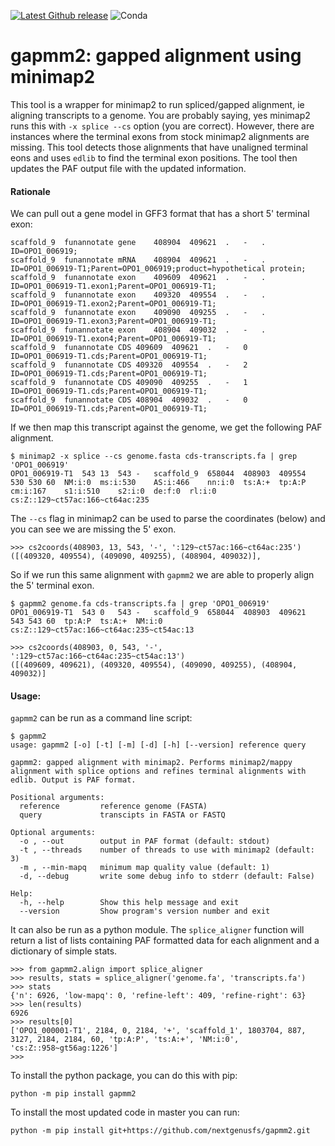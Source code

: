 [![Latest Github release](https://img.shields.io/github/release/nextgenusfs/gfftk.svg)](https://github.com/nextgenusfs/gfftk/releases/latest)
![Conda](https://img.shields.io/conda/dn/bioconda/gfftk)

# gapmm2: gapped alignment using minimap2

This tool is a wrapper for minimap2 to run spliced/gapped alignment, ie aligning transcripts to a genome.   You are probably saying, yes minimap2 runs this with `-x splice --cs` option (you are correct).  However, there are instances where the terminal exons from stock minimap2 alignments are missing. This tool detects those alignments that have unaligned terminal eons and uses `edlib` to find the terminal exon positions. The tool then updates the PAF output file with the updated information. 

#### Rationale

We can pull out a gene model in GFF3 format that has a short 5' terminal exon:

```
scaffold_9	funannotate	gene	408904	409621	.	-	.	ID=OPO1_006919;
scaffold_9	funannotate	mRNA	408904	409621	.	-	.	ID=OPO1_006919-T1;Parent=OPO1_006919;product=hypothetical protein;
scaffold_9	funannotate	exon	409609	409621	.	-	.	ID=OPO1_006919-T1.exon1;Parent=OPO1_006919-T1;
scaffold_9	funannotate	exon	409320	409554	.	-	.	ID=OPO1_006919-T1.exon2;Parent=OPO1_006919-T1;
scaffold_9	funannotate	exon	409090	409255	.	-	.	ID=OPO1_006919-T1.exon3;Parent=OPO1_006919-T1;
scaffold_9	funannotate	exon	408904	409032	.	-	.	ID=OPO1_006919-T1.exon4;Parent=OPO1_006919-T1;
scaffold_9	funannotate	CDS	409609	409621	.	-	0	ID=OPO1_006919-T1.cds;Parent=OPO1_006919-T1;
scaffold_9	funannotate	CDS	409320	409554	.	-	2	ID=OPO1_006919-T1.cds;Parent=OPO1_006919-T1;
scaffold_9	funannotate	CDS	409090	409255	.	-	1	ID=OPO1_006919-T1.cds;Parent=OPO1_006919-T1;
scaffold_9	funannotate	CDS	408904	409032	.	-	0	ID=OPO1_006919-T1.cds;Parent=OPO1_006919-T1;
```

If we then map this transcript against the genome, we get the following PAF alignment.

```
$ minimap2 -x splice --cs genome.fasta cds-transcripts.fa | grep 'OPO1_006919'
OPO1_006919-T1	543	13	543	-	scaffold_9	658044	408903	409554	530	530	60	NM:i:0	ms:i:530	AS:i:466	nn:i:0	ts:A:+	tp:A:P	cm:i:167	s1:i:510	s2:i:0	de:f:0	rl:i:0	cs:Z::129~ct57ac:166~ct64ac:235
```

The `--cs` flag in minimap2 can be used to parse the coordinates (below) and you can see we are missing the 5' exon.

```
>>> cs2coords(408903, 13, 543, '-', ':129~ct57ac:166~ct64ac:235')
([(409320, 409554), (409090, 409255), (408904, 409032)],
```

So if we run this same alignment with `gapmm2` we are able to properly align the 5' terminal exon.

```
$ gapmm2 genome.fa cds-transcripts.fa | grep 'OPO1_006919'
OPO1_006919-T1	543	0	543	-	scaffold_9	658044	408903	409621	543	543	60	tp:A:P	ts:A:+	NM:i:0	cs:Z::129~ct57ac:166~ct64ac:235~ct54ac:13
```

```
>>> cs2coords(408903, 0, 543, '-', ':129~ct57ac:166~ct64ac:235~ct54ac:13')
([(409609, 409621), (409320, 409554), (409090, 409255), (408904, 409032)]
```



#### Usage:

`gapmm2` can be run as a command line script:

```
$ gapmm2
usage: gapmm2 [-o] [-t] [-m] [-d] [-h] [--version] reference query

gapmm2: gapped alignment with minimap2. Performs minimap2/mappy alignment with splice options and refines terminal alignments with edlib. Output is PAF format.

Positional arguments:
  reference         reference genome (FASTA)
  query             transcipts in FASTA or FASTQ

Optional arguments:
  -o , --out        output in PAF format (default: stdout)
  -t , --threads    number of threads to use with minimap2 (default: 3)
  -m , --min-mapq   minimum map quality value (default: 1)
  -d, --debug       write some debug info to stderr (default: False)

Help:
  -h, --help        Show this help message and exit
  --version         Show program's version number and exit
```



It can also be run as a python module.  The `splice_aligner` function will return a list of lists containing PAF formatted data for each alignment and a dictionary of simple stats.

```
>>> from gapmm2.align import splice_aligner
>>> results, stats = splice_aligner('genome.fa', 'transcripts.fa')
>>> stats
{'n': 6926, 'low-mapq': 0, 'refine-left': 409, 'refine-right': 63}
>>> len(results)
6926
>>> results[0]
['OPO1_000001-T1', 2184, 0, 2184, '+', 'scaffold_1', 1803704, 887, 3127, 2184, 2184, 60, 'tp:A:P', 'ts:A:+', 'NM:i:0', 'cs:Z::958~gt56ag:1226']
>>> 
```



To install the python package, you can do this with pip:

```
python -m pip install gapmm2
```

To install the most updated code in master you can run:
```
python -m pip install git+https://github.com/nextgenusfs/gapmm2.git
```
